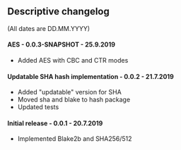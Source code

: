 ## Descriptive changelog
(All dates are DD.MM.YYYY)

#### AES - 0.0.3-SNAPSHOT - 25.9.2019
- Added AES with CBC and CTR modes

#### Updatable SHA hash implementation - 0.0.2 - 21.7.2019
- Added "updatable" version for SHA
- Moved sha and blake to hash package
- Updated tests

#### Initial release - 0.0.1 - 20.7.2019
- Implemented Blake2b and SHA256/512


